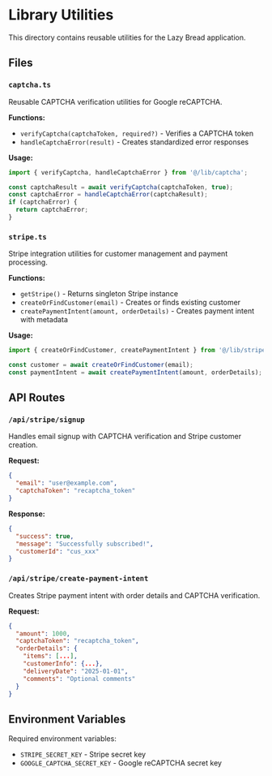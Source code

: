 # Library Utilities

This directory contains reusable utilities for the Lazy Bread application.

## Files

### `captcha.ts`
Reusable CAPTCHA verification utilities for Google reCAPTCHA.

**Functions:**
- `verifyCaptcha(captchaToken, required?)` - Verifies a CAPTCHA token
- `handleCaptchaError(result)` - Creates standardized error responses

**Usage:**
```typescript
import { verifyCaptcha, handleCaptchaError } from '@/lib/captcha';

const captchaResult = await verifyCaptcha(captchaToken, true);
const captchaError = handleCaptchaError(captchaResult);
if (captchaError) {
  return captchaError;
}
```

### `stripe.ts`
Stripe integration utilities for customer management and payment processing.

**Functions:**
- `getStripe()` - Returns singleton Stripe instance
- `createOrFindCustomer(email)` - Creates or finds existing customer
- `createPaymentIntent(amount, orderDetails)` - Creates payment intent with metadata

**Usage:**
```typescript
import { createOrFindCustomer, createPaymentIntent } from '@/lib/stripe';

const customer = await createOrFindCustomer(email);
const paymentIntent = await createPaymentIntent(amount, orderDetails);
```

## API Routes

### `/api/stripe/signup`
Handles email signup with CAPTCHA verification and Stripe customer creation.

**Request:**
```json
{
  "email": "user@example.com",
  "captchaToken": "recaptcha_token"
}
```

**Response:**
```json
{
  "success": true,
  "message": "Successfully subscribed!",
  "customerId": "cus_xxx"
}
```

### `/api/stripe/create-payment-intent`
Creates Stripe payment intent with order details and CAPTCHA verification.

**Request:**
```json
{
  "amount": 1000,
  "captchaToken": "recaptcha_token",
  "orderDetails": {
    "items": [...],
    "customerInfo": {...},
    "deliveryDate": "2025-01-01",
    "comments": "Optional comments"
  }
}
```

## Environment Variables

Required environment variables:
- `STRIPE_SECRET_KEY` - Stripe secret key
- `GOOGLE_CAPTCHA_SECRET_KEY` - Google reCAPTCHA secret key 